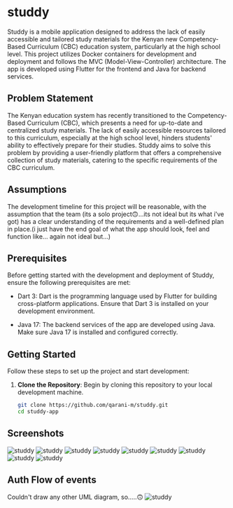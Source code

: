 # studdy

Studdy is a mobile application designed to address the lack of easily accessible and tailored study materials for the Kenyan new Competency-Based Curriculum (CBC) education system, particularly at the high school level. This project utilizes Docker containers for development and deployment and follows the MVC (Model-View-Controller) architecture. The app is developed using Flutter for the frontend and Java for backend services.

## Problem Statement

The Kenyan education system has recently transitioned to the Competency-Based Curriculum (CBC), which presents a need for up-to-date and centralized study materials. The lack of easily accessible resources tailored to this curriculum, especially at the high school level, hinders students' ability to effectively prepare for their studies. Studdy aims to solve this problem by providing a user-friendly platform that offers a comprehensive collection of study materials, catering to the specific requirements of the CBC curriculum.

## Assumptions

The development timeline for this project will be reasonable, with the assumption that the team (its a solo project🙃...its not ideal but its what i've got) has a clear understanding of the requirements and a well-defined plan in place.(i just have the end goal of what the app should look, feel and function like... again not ideal but...)

## Prerequisites


Before getting started with the development and deployment of Studdy, ensure the following prerequisites are met:

- Dart 3: Dart is the programming language used by Flutter for building cross-platform applications. Ensure that Dart 3 is installed on your development environment.

- Java 17: The backend services of the app are developed using Java. Make sure Java 17 is installed and configured correctly.

## Getting Started


Follow these steps to set up the project and start development:

1. **Clone the Repository**: Begin by cloning this repository to your local development machine.

   ```bash
   git clone https://github.com/qarani-m/studdy.git
   cd studdy-app

## Screenshots

![studdy](screenshots/0.png)
![studdy](screenshots/1.png)
![studdy](screenshots/2.png)
![studdy](screenshots/3.png)
![studdy](screenshots/6.png)
![studdy](screenshots/7.png)
![studdy](screenshots/8.png)
![studdy](screenshots/9.png)
![studdy](screenshots/10.png)


## Auth Flow of events
Couldn't draw any other UML diagram, so.....🙃
![studdy](screenshots/studdy-auth-sequence..png)


